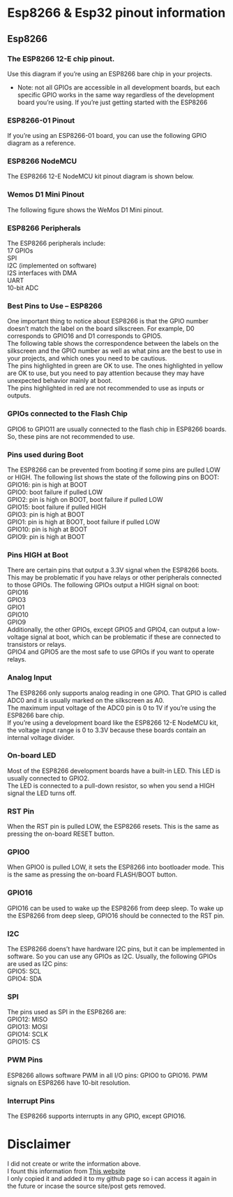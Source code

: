 
# Esp8266 & Esp32 pinout information  

## Esp8266  

### The ESP8266 12-E chip pinout. 
Use this diagram if you’re using an ESP8266 bare chip in your projects.  
* Note: not all GPIOs are accessible in all development boards, but each specific GPIO works in the same way regardless of the development board you’re using. If you’re just getting started with the ESP8266  

### ESP8266-01 Pinout  
If you’re using an ESP8266-01 board, you can use the following GPIO diagram as a reference.  

### ESP8266 NodeMCU  
The ESP8266 12-E NodeMCU kit pinout diagram is shown below.  

### Wemos D1 Mini Pinout  
The following figure shows the WeMos D1 Mini pinout.  

### ESP8266 Peripherals  
The ESP8266 peripherals include:  
17 GPIOs  
SPI  
I2C (implemented on software)  
I2S interfaces with DMA  
UART  
10-bit ADC  

### Best Pins to Use – ESP8266  
One important thing to notice about ESP8266 is that the GPIO number doesn’t match the label on the board silkscreen. For example, D0 corresponds to GPIO16 and D1 corresponds to GPIO5.   
The following table shows the correspondence between the labels on the silkscreen and the GPIO number as well as what pins are the best to use in your projects, and which ones you need to be cautious.    
The pins highlighted in green are OK to use. The ones highlighted in yellow are OK to use, but you need to pay attention because they may have unexpected behavior mainly at boot.    
The pins highlighted in red are not recommended to use as inputs or outputs.    

### GPIOs connected to the Flash Chip  
GPIO6 to GPIO11 are usually connected to the flash chip in ESP8266 boards. So, these pins are not recommended to use.    

### Pins used during Boot  
The ESP8266 can be prevented from booting if some pins are pulled LOW or HIGH. The following list shows the state of the following pins on BOOT:  
GPIO16: pin is high at BOOT  
GPIO0: boot failure if pulled LOW  
GPIO2: pin is high on BOOT, boot failure if pulled LOW  
GPIO15: boot failure if pulled HIGH  
GPIO3: pin is high at BOOT  
GPIO1: pin is high at BOOT, boot failure if pulled LOW  
GPIO10: pin is high at BOOT  
GPIO9: pin is high at BOOT  

### Pins HIGH at Boot  
There are certain pins that output a 3.3V signal when the ESP8266 boots. This may be problematic if you have relays or other peripherals connected to those GPIOs. The following GPIOs output a HIGH signal on boot:  
GPIO16  
GPIO3  
GPIO1  
GPIO10  
GPIO9  
Additionally, the other GPIOs, except GPIO5 and GPIO4, can output a low-voltage signal at boot, which can be problematic if these are connected to transistors or relays.    
GPIO4 and GPIO5 are the most safe to use GPIOs if you want to operate relays.  

### Analog Input  
The ESP8266 only supports analog reading in one GPIO. That GPIO is called ADC0 and it is usually marked on the silkscreen as A0.    
The maximum input voltage of the ADC0 pin is 0 to 1V if you’re using the ESP8266 bare chip.    
If you’re using a development board like the ESP8266 12-E NodeMCU kit, the voltage input range is 0 to 3.3V because these boards contain an internal voltage divider.    

### On-board LED  
Most of the ESP8266 development boards have a built-in LED. This LED is usually connected to GPIO2.    
The LED is connected to a pull-down resistor, so when you send a HIGH signal the LED turns off.    

### RST Pin  
When the RST pin is pulled LOW, the ESP8266 resets. This is the same as pressing the on-board RESET button.    

### GPIO0 
When GPIO0 is pulled LOW, it sets the ESP8266 into bootloader mode. This is the same as pressing the on-board FLASH/BOOT button.   

### GPIO16  
GPIO16 can be used to wake up the ESP8266 from deep sleep. To wake up the ESP8266 from deep sleep, GPIO16 should be connected to the RST pin.  

### I2C
The ESP8266 doens’t have hardware I2C pins, but it can be implemented in software. So you can use any GPIOs as I2C. Usually, the following GPIOs are used as I2C pins:  
GPIO5: SCL  
GPIO4: SDA    

### SPI
The pins used as SPI in the ESP8266 are:  
GPIO12: MISO  
GPIO13: MOSI  
GPIO14: SCLK  
GPIO15: CS    

### PWM Pins
ESP8266 allows software PWM in all I/O pins: GPIO0 to GPIO16. PWM signals on ESP8266 have 10-bit resolution.  

### Interrupt Pins
The ESP8266 supports interrupts in any GPIO, except GPIO16.  









# Disclaimer
I did not create or write the information above.  
I fount this information from [This website](https://randomnerdtutorials.com/esp8266-pinout-reference-gpios/)  
I only copied it and added it to my github page so i can access it again in the future or incase the source site/post gets removed.  




